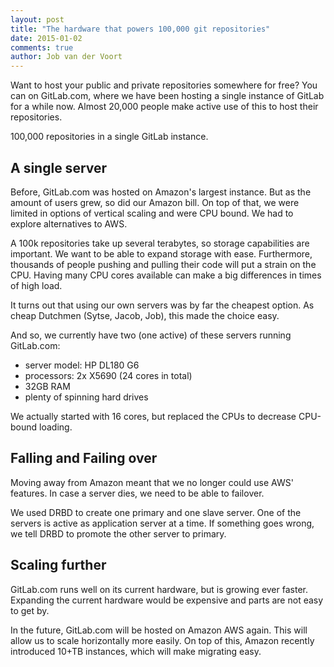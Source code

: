 ```yaml
---
layout: post
title: "The hardware that powers 100,000 git repositories"
date: 2015-01-02
comments: true
author: Job van der Voort
---
```


Want to host your public and private repositories somewhere for free? You can on GitLab.com, where we have been hosting a single instance of GitLab for a while now. Almost 20,000 people make active use of this to host their
repositories.

100,000 repositories in a single GitLab instance.

<!-- more -->

## A single server

Before, GitLab.com was hosted on Amazon's largest instance.
But as the amount of users grew, so did our Amazon bill.
On top of that, we were limited in options of vertical scaling and were CPU bound.
We had to explore alternatives to AWS.

A 100k repositories take up several terabytes, so storage capabilities are important.
We want to be able to expand storage with ease.
Furthermore, thousands of people pushing and pulling their code will put a strain on the CPU.
Having many CPU cores available can make a big differences in times of high load.

It turns out that using our own servers was by far the cheapest option.
As cheap Dutchmen (Sytse, Jacob, Job), this made the choice easy.

And so,  we currently have two (one active) of these servers running GitLab.com:
- server model: HP DL180 G6
- processors: 2x X5690 (24 cores in total)
- 32GB RAM
- plenty of spinning hard drives

We actually started with 16 cores, but replaced the CPUs to decrease CPU-bound loading.

## Falling and Failing over

Moving away from Amazon meant that we no longer could use AWS' features.
In case a server dies, we need to be able to failover.

We used DRBD to create one primary and one slave server.
One of the servers is active as application server at a time.
If something goes wrong, we tell DRBD to promote the other server to primary.

## Scaling further

GitLab.com runs well on its current hardware, but is growing ever faster.
Expanding the current hardware would be expensive and parts are not easy to get by.

In the future, GitLab.com will be hosted on Amazon AWS again.
This will allow us to scale horizontally more easily.
On top of this, Amazon recently introduced 10+TB instances, which will make migrating easy.
